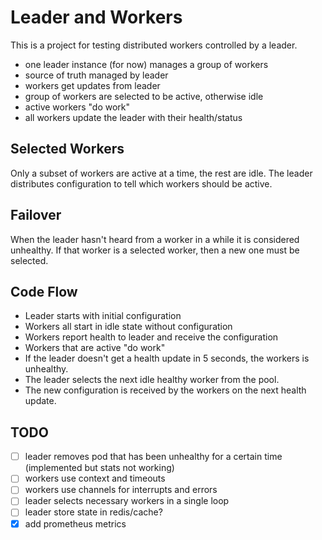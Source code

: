 # Leader and Workers

This is a project for testing distributed workers controlled by a leader.


- one leader instance (for now) manages a group of workers
- source of truth managed by leader
- workers get updates from leader
- group of workers are selected to be active, otherwise idle
- active workers "do work"
- all workers update the leader with their health/status

## Selected Workers
Only a subset of workers are active at a time, the rest are idle.
The leader distributes configuration to tell which workers should be active.

## Failover
When the leader hasn't heard from a worker in a while it is considered unhealthy.
If that worker is a selected worker, then a new one must be selected.



## Code Flow
- Leader starts with initial configuration
- Workers all start in idle state without configuration
- Workers report health to leader and receive the configuration
- Workers that are active "do work"
- If the leader doesn't get a health update in 5 seconds, the workers is unhealthy.
- The leader selects the next idle healthy worker from the pool.
- The new configuration is received by the workers on the next health update.

## TODO
- [ ] leader removes pod that has been unhealthy for a certain time (implemented but stats not working)
- [ ] workers use context and timeouts
- [ ] workers use channels for interrupts and errors
- [ ] leader selects necessary workers in a single loop
- [ ] leader store state in redis/cache?
- [x] add prometheus metrics
